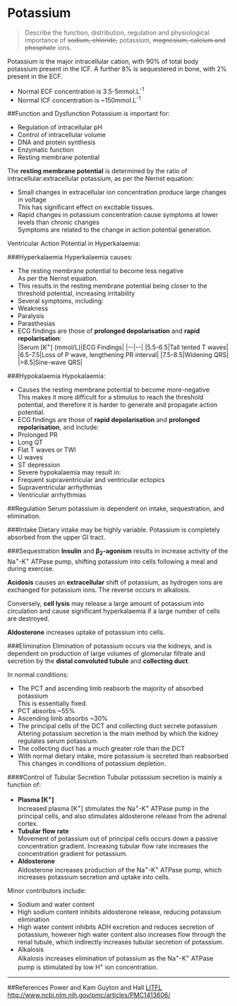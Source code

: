 # Potassium
> Describe the function, distribution, regulation and physiological importance of ~~sodium, chloride,~~ potassium, ~~magnesium, calcium and phosphate~~ ions.

Potassium is the major intracellular cation, with 90% of total body potassium present in the ICF. A further 8% is sequestered in bone, with 2% present in the ECF.
* Normal ECF concentration is 3.5-5mmol.L<sup>-1</sup>
* Normal ICF concentration is ~150mmol.L<sup>-1</sup>

##Function and Dysfunction
Potassium is important for:
* Regulation of intracellular pH
* Control of intracellular volume
* DNA and protein synthesis
* Enzymatic function
* Resting membrane potential

The **resting membrane potential** is determined by the ratio of intracellular:extracellular potassium, as per the Nernst equation:
* Small changes in extracellular ion concentration produce large changes in voltage  
This has significant effect on excitable tissues.
* Rapid changes in potassium concentration cause symptoms at lower levels than chronic changes  
Symptoms are related to the change in action potential generation.
 
Ventricular Action Potential in Hyperkalaemia:
<object data="resources\ventricular-ap-hyperk.svg" type="image/svg+xml"></object>

 
###Hyperkalaemia
Hyperkalaemia causes:
* The resting membrane potential to become less negative  
As per the Nernst equation.
 * This results in the resting membrane potential being closer to the threshold potential, increasing irritability
 * Several symptoms, including:
  * Weakness
  * Paralysis
  * Parasthesias
  * ECG findings are those of **prolonged depolarisation** and **rapid repolarisation**:  
|Serum [K<sup>+</sup>] (mmol/L)|ECG Findings|
|--|--|
|5.5-6.5|Tall tented T waves|
|6.5-7.5|Loss of P wave, lengthening PR interval|
|7.5-8.5|Widening QRS|
|>8.5|Sine-wave QRS|




###Hypokalaemia
Hypokalaemia:
* Causes the resting membrane potential to become more-negative  
This makes it more difficult for a stimulus to reach the threshold potential, and therefore it is harder to generate and propagate action potential.
* ECG findings are those of **rapid depolarisation** and **prolonged repolarisation**, and include:
 * Prolonged PR
 * Long QT
 * Flat T waves or TWI
 * U waves
 * ST depression
 * Severe hypokalaemia may result in:
  * Frequent supraventricular and ventricular ectopics
  * Supraventricular arrhythmias
  * Ventricular arrhythmias


##Regulation
Serum potassium is dependent on intake, sequestration, and elimination.

###Intake
Dietary intake may be highly variable. Potassium is completely absorbed from the upper GI tract.

###Sequestration
**Insulin** and **β<sub>2</sub>-agonism** results in increase activity of the Na<sup>+</sup>-K<sup>+</sup> ATPase pump, shifting potassium into cells following a meal and during exercise.

**Acidosis** causes an **extracellular** shift of potassium, as hydrogen ions are exchanged for potassium ions. The reverse occurs in alkalosis.

Conversely, **cell lysis** may release a large amount of potassium into circulation and cause significant hyperkalaemia if a large number of cells are destroyed.

**Aldosterone** increases uptake of potassium into cells.

###Elimination
Elimination of potassium occurs via the kidneys, and is dependent on production of large volumes of glomerular filtrate and secretion by the **distal convoluted tubule** and **collecting duct**.

In normal conditions:
* The PCT and ascending limb reabsorb the majority of absorbed potassium  
This is essentially fixed.
 * PCT absorbs ~55%
 * Ascending limb absorbs ~30%
* The principal cells of the DCT and collecting duct secrete potassium  
Altering potassium secretion is the main method by which the kidney regulates serum potassium.
 * The collecting duct has a much greater role than the DCT
 * With normal dietary intake, more potassium is secreted than reabsorbed  
 This changes in conditions of potassium depletion.

####Control of Tubular Secretion
Tubular potassium secretion is mainly a function of:
* **Plasma [K<sup>+</sup>]**  
Increased plasma [K<sup>+</sup>] stimulates the Na<sup>+</sup>-K<sup>+</sup> ATPase pump in the principal cells, and also stimulates aldosterone release from the adrenal cortex. 
* **Tubular flow rate**  
Movement of potassium out of principal cells occurs down a passive concentration gradient. Increasing tubular flow rate increases the concentration gradient for potassium.
* **Aldosterone**  
Aldosterone increases production of the Na<sup>+</sup>-K<sup>+</sup> ATPase pump, which increases potassium secretion and uptake into cells.

Minor contributors include:
* Sodium and water content  
 * High sodium content inhibits aldosterone release, reducing potassium elimination
 * High water content inhibits ADH excretion and reduces secretion of potassium, however high water content also increases flow through the renal tubule, which indirectly increases tubular secretion of potassium.
* Alkalosis  
Alkalosis increases elimination of potassium as the Na<sup>+</sup>-K<sup>+</sup> ATPase pump is stimulated by low H<sup>+</sup> ion concentration.

---
##References
Power and Kam
Guyton and Hall
[LITFL](http://lifeinthefastlane.com/hyperkalemia/)
http://www.ncbi.nlm.nih.gov/pmc/articles/PMC1413606/